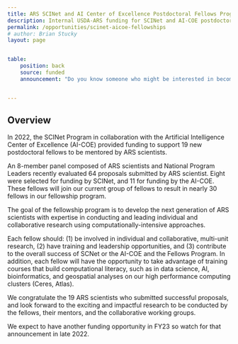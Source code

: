 ```yaml
---
title: ARS SCINet and AI Center of Excellence Postdoctoral Fellows Program (FY2022)
description: Internal USDA-ARS funding for SCINet and AI-COE postdoctoral fellowships.
permalink: /opportunities/scinet-aicoe-fellowships
# author: Brian Stucky 
layout: page


table:
    position: back
    source: funded
    announcement: "Do you know someone who might be interested in becoming an ORISE Fellow with SCINet or the AI Center of Excellence? Contact the mentor listed above. To see all open opportunities, visit: <a href='../opportunities/fellowships'>https://scinet.usda.gov/opportunities/fellowships.</a>"


---
```



## Overview

In 2022, the SCINet Program in collaboration with the Artificial Intelligence Center of Excellence (AI-COE) provided funding to support 19 new postdoctoral fellows to be mentored by ARS scientists. 

An 8-member panel composed of ARS scientists and National Program Leaders recently evaluated 64 proposals submitted by ARS scientist. Eight were selected for funding by SCINet, and 11 for funding by the AI-COE. These fellows will join our current group of fellows to result in nearly 30 fellows in our fellowship program.

The goal of the fellowship program is to develop the next generation of ARS scientists with expertise in conducting and leading individual and collaborative research using computationally-intensive approaches. 

Each fellow should: (1) be involved in individual and collaborative, multi-unit research, (2) have training and leadership opportunities, and (3) contribute to the overall success of SCNet or the AI-COE and the Fellows Program. In addition, each fellow will have the opportunity to take advantage of training courses that build computational literacy, such as in data science, AI, bioinformatics, and geospatial analyses on our high performance computing clusters (Ceres, Atlas).

We congratulate the 19 ARS scientists who submitted successful proposals, and look forward to the exciting and impactful research to be conducted by the fellows, their mentors, and the collaborative working groups. 

We expect to have another funding opportunity in FY23 so watch for that announcement in late 2022.



